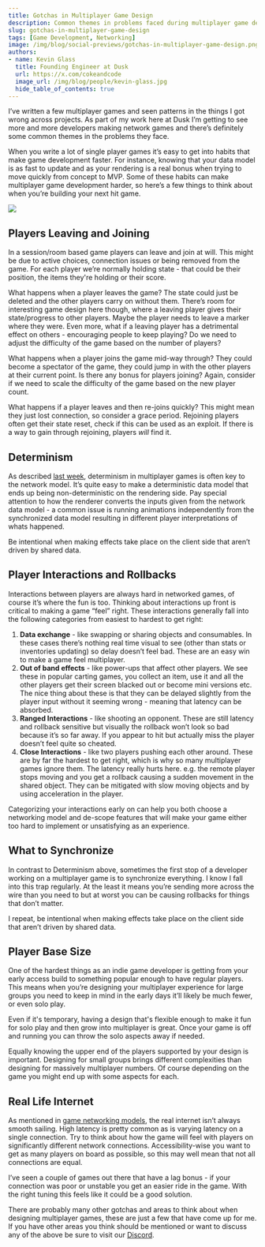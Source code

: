 ```yaml
---
title: Gotchas in Multiplayer Game Design  
description: Common themes in problems faced during multiplayer game design 
slug: gotchas-in-multiplayer-game-design 
tags: [Game Development, Networking]
image: /img/blog/social-previews/gotchas-in-multiplayer-game-design.png
authors:
- name: Kevin Glass 
  title: Founding Engineer at Dusk  
  url: https://x.com/cokeandcode
  image_url: /img/blog/people/kevin-glass.jpg
  hide_table_of_contents: true
---
```


<head>
  <title>Gotchas in Multiplayer Game Design</title>
  <meta property="og:title" content="Gotchas in Multiplayer Game Design"/>
</head>

I’ve written a few multiplayer games and seen patterns in the things I got wrong across projects. As part of my work here at Dusk I’m getting to see more and more developers making network games and there’s definitely some common themes in the problems they face.

When you write a lot of single player games it’s easy to get into habits that make game development faster. For instance, knowing that your data model is as fast to update and as your rendering is a real bonus when trying to move quickly from concept to MVP. Some of these habits can make multiplayer game development harder, so here’s a few things to think about when you’re building your next hit game.

![](/img/blog/social-previews/gotchas-in-multiplayer-game-design.png)

## Players Leaving and Joining

In a session/room based game players can leave and join at will. This might be due to active choices, connection issues or being removed from the game. For each player we’re normally holding state - that could be their position, the items they're holding or their score. 

What happens when a player leaves the game? The state could just be deleted and the other players carry on without them. There’s room for interesting game design here though, where a leaving player gives their state/progress to other players. Maybe the player needs to leave a marker where they were. Even more, what if a leaving player has a detrimental effect on others - encouraging people to keep playing? Do we need to adjust the difficulty of the game based on the number of players?

What happens when a player joins the game mid-way through? They could become a spectator of the game, they could jump in with the other players at their current point. Is there any bonus for players joining? Again, consider if we need to scale the difficulty of the game based on the new player count.

What happens if a player leaves and then re-joins quickly? This might mean they just lost connection, so consider a grace period. Rejoining players often get their state reset, check if this can be used as an exploit. If there is a way to gain through rejoining, players *will* find it.
 
## Determinism

As described [last week](https://developers.dusk.gg/blog/making-js-deterministic-for-fun-and-glory), determinism in multiplayer games is often key to the network model. It’s quite easy to make a deterministic data model that ends up being non-deterministic on the rendering side. Pay special attention to how the renderer converts the inputs given from the network data model - a common issue is running animations independently from the synchronized data model resulting in different player interpretations of whats happened.

Be intentional when making effects take place on the client side that aren’t driven by shared data.

## Player Interactions and Rollbacks

Interactions between players are always hard in networked games, of course it’s where the fun is too. Thinking about interactions up front is critical to making a game “feel” right. These interactions generally fall into the following categories from easiest to hardest to get right:

1. **Data exchange** - like swapping or sharing objects and consumables. In these cases there’s nothing real time visual to see (other than stats or inventories updating) so delay doesn’t feel bad. These are an easy win to make a game feel multiplayer.
1. **Out of band effects** - like power-ups that affect other players. We see these in popular carting games, you collect an item, use it and all the other players get their screen blacked out or become mini versions etc. The nice thing about these is that they can be delayed slightly from the player input without it seeming wrong - meaning that latency can be absorbed. 
1. **Ranged Interactions** - like shooting an opponent. These are still latency and rollback sensitive but visually the rollback won’t look so bad because it’s so far away. If you appear to hit but actually miss the player doesn’t feel quite so cheated. 
1. **Close Interactions** - like two players pushing each other around. These are by far the hardest to get right, which is why so many multiplayer games ignore them. The latency really hurts here. e.g. the remote player stops moving and you get a rollback causing a sudden movement in the shared object. They can be mitigated with slow moving objects and by using acceleration in the player.

Categorizing your interactions early on can help you both choose a networking model and de-scope features that will make your game either too hard to implement or unsatisfying as an experience.

## What to Synchronize

In contrast to Determinism above, sometimes the first stop of a developer working on a multiplayer game is to synchronize everything. I know I fall into this trap regularly. At the least it means you’re sending more across the wire than you need to but at worst you can be causing rollbacks for things that don’t matter. 

I repeat, be intentional when making effects take place on the client side that aren’t driven by shared data.

## Player Base Size

One of the hardest things as an indie game developer is getting from your early access build to something popular enough to have regular players. This means when you’re designing your multiplayer experience for large groups you need to keep in mind in the early days it’ll likely be much fewer, or even solo play. 

Even if it's temporary, having a design that's flexible enough to make it fun for solo play and then grow into multiplayer is great. Once your game is off and running you can throw the solo aspects away if needed.

Equally knowing the upper end of the players supported by your design is important. Designing for small groups brings different complexities than designing for massively multiplayer numbers. Of course depending on the game you might end up with some aspects for each.

## Real Life Internet

As mentioned in [game networking models](https://developers.dusk.gg/blog/modern-game-networking-models), the real internet isn’t always smooth sailing. High latency is pretty common as is varying latency on a single connection. Try to think about how the game will feel with players on significantly different network connections. Accessibility-wise you want to get as many players on board as possible, so this may well mean that not all connections are equal.

I’ve seen a couple of games out there that have a lag bonus - if your connection was poor or unstable you get an easier ride in the game. With the right tuning this feels like it could be a good solution.

There are probably many other gotchas and areas to think about when designing multiplayer games, these are just a few that have come up for me. If you have other areas you think should be mentioned or want to discuss any of the above be sure to visit our [Discord](https://discord.gg/dusk-devs). 

